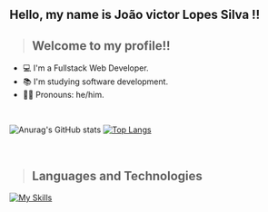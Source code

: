 ## Hello, my name is João victor Lopes Silva !!

>## Welcome to my profile!!

- 💻 I'm a Fullstack Web Developer.
- 📚 I'm studying software development.
- 💇‍♂️ Pronouns: he/him.

<br>

![Anurag's GitHub stats](https://github-readme-stats.vercel.app/api?username=Joao-Victor1&show_icons=true&theme=dark)
[![Top Langs](https://github-readme-stats.vercel.app/api/top-langs/?username=Joao-victor1&show_icons=true&theme=dark&layout=compact)](https://github.com/anuraghazra/github-readme-stats)

<br>

>## Languages and Technologies

[![My Skills](https://skillicons.dev/icons?i=html,css,js,nodejs,php,mysql,git,cpp,python,laravel,vscode,linux)](https://skillicons.dev)

<br>

